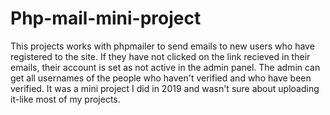 # Php-mail-mini-project

This projects works with phpmailer to send emails to new users who have registered to the site. If they have not clicked on the link recieved in their emails, their account is set as not active in the admin panel.
The admin can get all usernames of the people who haven't verified and who have been verified. It was a mini project I did in 2019 and wasn't sure about uploading it-like most of my projects.

